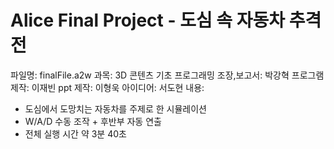 # Alice Final Project - 도심 속 자동차 추격전

파일명: finalFile.a2w
과목: 3D 콘텐츠 기초 프로그래밍
조장,보고서: 박강혁
프로그램 제작: 이재빈
ppt 제작: 이형욱
아이디어: 서도현
내용:
  - 도심에서 도망치는 자동차를 주제로 한 시뮬레이션
  - W/A/D 수동 조작 + 후반부 자동 연출
  - 전체 실행 시간 약 3분 40초
